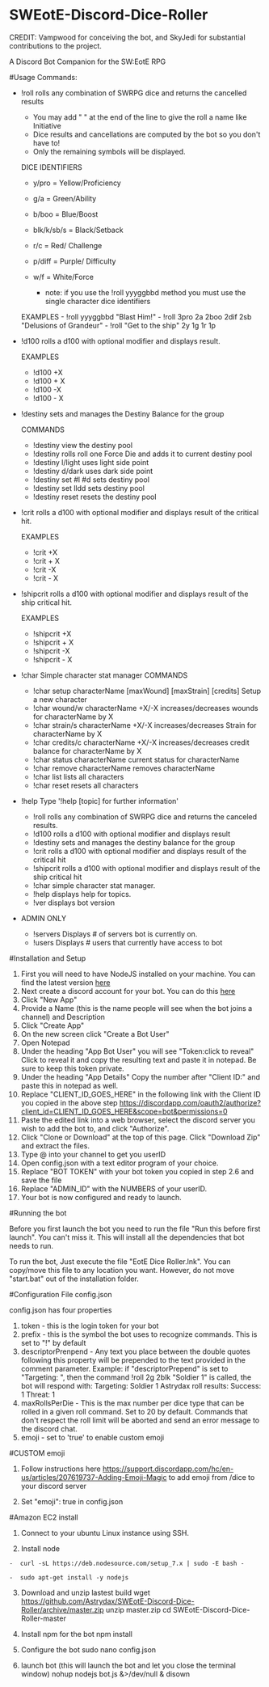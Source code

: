 # SWEotE-Discord-Dice-Roller
CREDIT: Vampwood for conceiving the bot, and SkyJedi for substantial contributions to the project.

A Discord Bot Companion for the SW:EotE RPG

#Usage
Commands:
- !roll   rolls any combination of SWRPG dice and returns the cancelled results

  - You may add " " at the end of the line to give the roll a name like Initiative
  - Dice results and cancellations are computed by the bot so you don't have to!  
  - Only the remaining symbols will be displayed.

  DICE IDENTIFIERS
  - y/pro = Yellow/Proficiency
  - g/a = Green/Ability
  - b/boo = Blue/Boost
  - blk/k/sb/s = Black/Setback
  - r/c = Red/ Challenge
  - p/diff = Purple/ Difficulty
  - w/f = White/Force

    - note: if you use the !roll yyyggbbd method you must use the single character dice identifiers

  EXAMPLES
      - !roll yyyggbbd "Blast Him!"
      - !roll 3pro 2a 2boo 2dif 2sb "Delusions of Grandeur"
      - !roll "Get to the ship" 2y 1g 1r 1p

- !d100   rolls a d100 with optional modifier and displays result.

  EXAMPLES
  - !d100 +X
  - !d100 + X
  - !d100 -X
  - !d100 - X

- !destiny  sets and manages the Destiny Balance for the group

  COMMANDS
  - !destiny            view the destiny pool
  - !destiny rolls      roll one Force Die and adds it to current destiny pool
  - !destiny l/light    uses light side point
  - !destiny d/dark     uses dark side point
  - !destiny set #l #d  sets destiny pool
  - !destiny set lldd   sets destiny pool
  - !destiny reset      resets the destiny pool

- !crit     rolls a d100 with optional modifier and displays result of the critical hit.

  EXAMPLES
  - !crit +X
  - !crit + X
  - !crit -X
  - !crit - X

- !shipcrit   rolls a d100 with optional modifier and displays result of the ship critical hit.

  EXAMPLES
  - !shipcrit +X
  - !shipcrit + X
  - !shipcrit -X
  - !shipcrit - X

- !char         Simple character stat manager
  COMMANDS
  - !char setup characterName [maxWound] [maxStrain] [credits]  Setup a new character
  - !char wound/w characterName +X/-X                           increases/decreases wounds for characterName by X
  - !char strain/s characterName +X/-X                          increases/decreases Strain for characterName by X
  - !char credits/c characterName +X/-X                         increases/decreases credit balance for characterName by X
  - !char status characterName                                  current status for characterName   
  - !char remove characterName                                  removes characterName
  - !char list                                                  lists all characters
  - !char reset                                                 resets all characters

- !help          Type '!help [topic] for further information'

  - !roll        rolls any combination of SWRPG dice and returns the canceled results.
  - !d100        rolls a d100 with optional modifier and displays result
  - !destiny     sets and manages the destiny balance for the group
  - !crit        rolls a d100 with optional modifier and displays result of the critical hit
  - !shipcrit    rolls a d100 with optional modifier and displays result of the ship critical hit
  - !char        simple character stat manager.
  - !help        displays help for topics.
  - !ver         displays bot version

- ADMIN ONLY
  - !servers     Displays # of servers bot is currently on.
  - !users       Displays # users that currently have access to bot
  
#Installation and Setup

1. First you will need to have NodeJS installed on your machine. You can find the latest version [here](https://nodejs.org/en/)
2. Next create a discord account for your bot. You can do this [here](https://discordapp.com/developers/applications/me)
  1. Click "New App"
  2. Provide a Name (this is the name people will see when the bot joins a channel) and Description
  3. Click "Create App"
  4. On the new screen click "Create a Bot User"
  5. Open Notepad
  6. Under the heading "App Bot User" you will see "Token:click to reveal" Click to reveal it and copy the resulting text and paste it in notepad. Be sure to keep this token private.
  7. Under the heading "App Details" Copy the number after "Client ID:" and paste this in notepad as well.
  8. Replace "CLIENT_ID_GOES_HERE" in the following link with the Client ID you copied in the above step https://discordapp.com/oauth2/authorize?client_id=CLIENT_ID_GOES_HERE&scope=bot&permissions=0
  9. Paste the edited link into a web browser, select the discord server you wish to add the bot to, and click "Authorize".
3. Click "Clone or Download" at the top of this page. Click "Download Zip" and extract the files.
4. Type \@<username> into your channel to get you userID
5. Open config.json with a text editor program of your choice.
6. Replace "BOT TOKEN" with your bot token you copied in step 2.6 and save the file
6. Replace "ADMIN_ID" with the NUMBERS of your userID.
7. Your bot is now configured and ready to launch.

#Running the bot

Before you first launch the bot you need to run the file "Run this before first launch". You can't miss it. This will install all the dependencies that bot needs to run.

To run the bot, Just execute the file "EotE Dice Roller.lnk". You can copy/move this file to any location you want. However, do not move "start.bat" out of the installation folder.

#Configuration File config.json

  config.json has four properties

  1. token
    - this is the login token for your bot
  2. prefix
    - this is the symbol the bot uses to recognize commands. This is set to "!" by default
  3. descriptorPrenpend
    - Any text you place between the double quotes following this property will be prepended to the text provided in the comment parameter.
    Example: if "descriptorPrepend" is set to "Targeting: ", then the command !roll 2g 2blk "Soldier 1" is called, the bot will respond with:     Targeting: Soldier 1
    Astrydax roll results:    Success: 1   Threat: 1
  4. maxRollsPerDie
    - This is the max number per dice type that can be rolled in a given roll command. Set to 20 by default. Commands that don't respect the roll limit will be aborted and send an error message to the discord chat.
  5.  emoji
    - set to 'true' to enable custom emoji

#CUSTOM emoji

  1. Follow instructions here https://support.discordapp.com/hc/en-us/articles/207619737-Adding-Emoji-Magic to add emoji from /dice to your discord server

  2. Set "emoji": true in config.json


#Amazon EC2 install

  1.  Connect to your ubuntu Linux instance using SSH.

  2.  Install node  

    -  curl -sL https://deb.nodesource.com/setup_7.x | sudo -E bash -

    -  sudo apt-get install -y nodejs

  3.  Download and unzip lastest build
      wget https://github.com/Astrydax/SWEotE-Discord-Dice-Roller/archive/master.zip
      unzip master.zip
      cd SWEotE-Discord-Dice-Roller-master

  4.  Install npm for the bot
      npm install

  5.  Configure the bot
      sudo nano config.json

  6.  launch bot (this will launch the bot and let you close the terminal window)
      nohup nodejs bot.js &>/dev/null & disown
